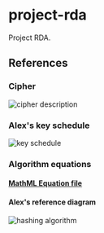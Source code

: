 # project-rda
Project RDA.
## References
### Cipher
![cipher description](https://cdn.discordapp.com/attachments/448876129831485442/459416495106293773/Sequence.png)
### Alex's key schedule
![key schedule](https://cdn.discordapp.com/attachments/448876129831485442/460555801321275402/KeySchedule.png)
### Algorithm equations
#### [MathML Equation file](https://github.com/bitsol/project-rda/blob/master/K-HashingAlgorithm_Full.mml)
#### Alex's reference diagram
![hashing algorithm](https://cdn.discordapp.com/attachments/448876129831485442/460613450838835202/Algorithm2.png)
